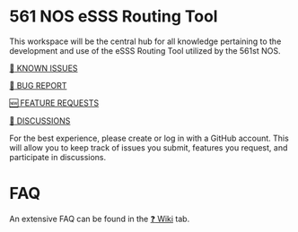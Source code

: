 # 561 NOS eSSS Routing Tool
This workspace will be the central hub for all knowledge pertaining to the development and use of the eSSS Routing Tool utilized by the 561st NOS.

[:anger: KNOWN ISSUES](https://github.com/thackmaster/561esssapp/issues)

[:bug: BUG REPORT](https://github.com/thackmaster/561esssapp/issues/new?assignees=thackmaster&labels=bug&template=bug_report.yaml)

[:new: FEATURE REQUESTS](https://github.com/thackmaster/561esssapp/issues/new?assignees=thackmaster&labels=enhancement&template=feature_request.yaml)

[:speech_balloon: DISCUSSIONS](https://github.com/thackmaster/561esssapp/discussions/)

For the best experience, please create or log in with a GitHub account. This will allow you to keep track of issues you submit, features you request, and participate in discussions.


# FAQ
An extensive FAQ can be found in the [:question: Wiki](https://github.com/thackmaster/561softwarestatustracker/wiki) tab.
